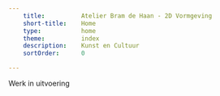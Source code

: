 ```yaml
---
    title:          Atelier Bram de Haan - 2D Vormgeving
    short-title:    Home
    type:           home
    theme:          index
    description:    Kunst en Cultuur
    sortOrder:      0

---
```


Werk in uitvoering


